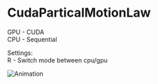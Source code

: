 # CudaParticalMotionLaw

GPU - CUDA  
CPU - Sequential  

Settings:     
R - Switch mode between cpu/gpu  

![Animation](https://github.com/SlawekSt/CudaParticalMotionLaw/blob/main/Animation.gif)

